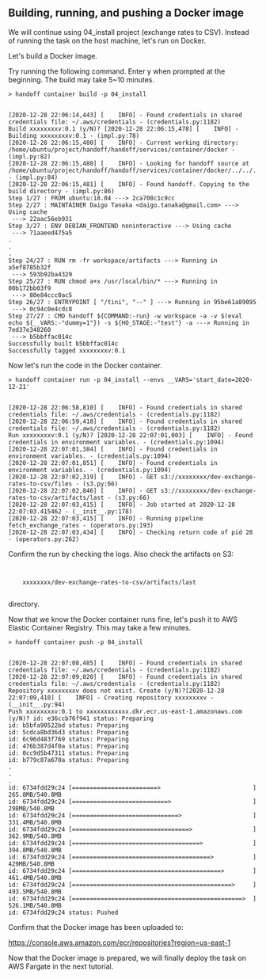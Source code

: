 ## Building, running, and pushing a Docker image

We will continue using 04_install project (exchange rates to CSV).
Instead of running the task on the host machine, let's run on Docker.



Let's build a Docker image.

Try running the following command. Enter y when prompted at the beginning.
The build may take 5~10 minutes.

```shell
> handoff container build -p 04_install
```
```shell

[2020-12-28 22:06:14,443] [    INFO] - Found credentials in shared credentials file: ~/.aws/credentials - (credentials.py:1182)
Build xxxxxxxxv:0.1 (y/N)? [2020-12-28 22:06:15,478] [    INFO] - Building xxxxxxxxv:0.1 - (impl.py:78)
[2020-12-28 22:06:15,480] [    INFO] - Current working directory: /home/ubuntu/project/handoff/handoff/services/container/docker - (impl.py:82)
[2020-12-28 22:06:15,480] [    INFO] - Looking for handoff source at /home/ubuntu/project/handoff/handoff/services/container/docker/../../../../ - (impl.py:84)
[2020-12-28 22:06:15,481] [    INFO] - Found handoff. Copying to the build directory - (impl.py:86)
Step 1/27 : FROM ubuntu:18.04 ---> 2ca708c1c9cc
Step 2/27 : MAINTAINER Daigo Tanaka <daigo.tanaka@gmail.com> ---> Using cache
 ---> 22aac56eb931
Step 3/27 : ENV DEBIAN_FRONTEND noninteractive ---> Using cache
 ---> 71aaeed475a5
.
.
.
Step 24/27 : RUN rm -fr workspace/artifacts ---> Running in a5ef8785b32f
 ---> 593b92ba4329
Step 25/27 : RUN chmod a+x /usr/local/bin/* ---> Running in 00b172bb03f9
 ---> 80e84ccc0ac5
Step 26/27 : ENTRYPOINT [ "/tini", "--" ] ---> Running in 95be61a89095
 ---> 0c94c0e4cdc8
Step 27/27 : CMD handoff ${COMMAND:-run} -w workspace -a -v $(eval echo ${__VARS:-"dummy=1"}) -s ${HO_STAGE:-"test"} -a ---> Running in 7ed37e348260
 ---> b5bbffac014c
Successfully built b5bbffac014c
Successfully tagged xxxxxxxxv:0.1
```

Now let's run the code in the Docker container.

```shell
> handoff container run -p 04_install --envs __VARS='start_date=2020-12-21'
```
```shell

[2020-12-28 22:06:58,810] [    INFO] - Found credentials in shared credentials file: ~/.aws/credentials - (credentials.py:1182)
[2020-12-28 22:06:59,418] [    INFO] - Found credentials in shared credentials file: ~/.aws/credentials - (credentials.py:1182)
Run xxxxxxxxv:0.1 (y/N)? [2020-12-28 22:07:01,003] [    INFO] - Found credentials in environment variables. - (credentials.py:1094)
[2020-12-28 22:07:01,384] [    INFO] - Found credentials in environment variables. - (credentials.py:1094)
[2020-12-28 22:07:01,851] [    INFO] - Found credentials in environment variables. - (credentials.py:1094)
[2020-12-28 22:07:02,319] [    INFO] - GET s3://xxxxxxxx/dev-exchange-rates-to-csv/files - (s3.py:66)
[2020-12-28 22:07:02,846] [    INFO] - GET s3://xxxxxxxx/dev-exchange-rates-to-csv/artifacts/last - (s3.py:66)
[2020-12-28 22:07:03,415] [    INFO] - Job started at 2020-12-28 22:07:03.415462 - (__init__.py:178)
[2020-12-28 22:07:03,415] [    INFO] - Running pipeline fetch_exchange_rates - (operators.py:193)
[2020-12-28 22:07:03,434] [    INFO] - Checking return code of pid 28 - (operators.py:262)
```

Confirm the run by checking the logs. Also check the artifacts on S3:
```shell


    xxxxxxxx/dev-exchange-rates-to-csv/artifacts/last


```

directory.



Now that we know the Docker container runs fine, let's push it to
AWS Elastic Container Registry. This may take a few minutes.

```shell
> handoff container push -p 04_install
```
```shell

[2020-12-28 22:07:08,485] [    INFO] - Found credentials in shared credentials file: ~/.aws/credentials - (credentials.py:1182)
[2020-12-28 22:07:09,020] [    INFO] - Found credentials in shared credentials file: ~/.aws/credentials - (credentials.py:1182)
Repository xxxxxxxxv does not exist. Create (y/N)?[2020-12-28 22:07:09,410] [    INFO] - Creating repository xxxxxxxxv - (__init__.py:94)
Push xxxxxxxxv:0.1 to xxxxxxxxxxxx.dkr.ecr.us-east-1.amazonaws.com (y/N)? id: e36ccb76f941 status: Preparing
id: b5bfa90522bd status: Preparing
id: 5cdca8bd36d3 status: Preparing
id: 6c96d483f769 status: Preparing
id: 476b387d4f0a status: Preparing
id: 0cc9d5b47311 status: Preparing
id: b779c87a670a status: Preparing
.
.
.
id: 6734fdd29c24 [========================>                          ]  265.8MB/540.8MB
id: 6734fdd29c24 [===========================>                       ]    298MB/540.8MB
id: 6734fdd29c24 [==============================>                    ]  331.4MB/540.8MB
id: 6734fdd29c24 [=================================>                 ]  362.9MB/540.8MB
id: 6734fdd29c24 [====================================>              ]  394.8MB/540.8MB
id: 6734fdd29c24 [=======================================>           ]    429MB/540.8MB
id: 6734fdd29c24 [==========================================>        ]  461.4MB/540.8MB
id: 6734fdd29c24 [=============================================>     ]  493.5MB/540.8MB
id: 6734fdd29c24 [================================================>  ]  526.1MB/540.8MB
id: 6734fdd29c24 status: Pushed
```

Confirm that the Docker image has been uploaded to:

https://console.aws.amazon.com/ecr/repositories?region=us-east-1



Now that the Docker image is prepared, we will finally deploy the task on
AWS Fargate in the next tutorial.

